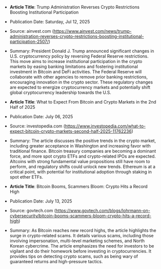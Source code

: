 - **Article Title**: Trump Administration Reverses Crypto Restrictions Boosting Institutional Participation
- Publication Date: Saturday, Jul 12, 2025
- Source: ainvest.com (https://www.ainvest.com/news/trump-administration-reverses-crypto-restrictions-boosting-institutional-participation-2507/)
- Summary: President Donald J. Trump announced significant changes in U.S. cryptocurrency policy by reversing Federal Reserve restrictions. This move aims to increase institutional participation in the crypto markets by easing banking limitations and fostering institutional investment in Bitcoin and DeFi activities. The Federal Reserve will collaborate with other agencies to remove prior banking restrictions, encouraging innovation in the crypto sector. These regulatory changes are expected to energize cryptocurrency markets and potentially shift global cryptocurrency leadership towards the U.S.

- **Article Title**: What to Expect From Bitcoin and Crypto Markets in the 2nd Half of 2025
- Publication Date: July 06, 2025
- Source: investopedia.com (https://www.investopedia.com/what-to-expect-bitcoin-crypto-markets-second-half-2025-11762236)
- Summary: The article discusses the positive trends in the crypto market, including greater acceptance in Washington and increasing favor with traditional finance. Bitcoin treasury companies are becoming a dominant force, and more spot crypto ETFs and crypto-related IPOs are expected. Altcoins with strong fundamental value propositions still have room to perform, and regulatory shifts could unlock new trends. Ethereum is at a critical point, with potential for institutional adoption through staking in spot ether ETFs.

- **Article Title**: Bitcoin Booms, Scammers Bloom: Crypto Hits a Record High
- Publication Date: July 13, 2025
- Source: govtech.com (https://www.govtech.com/blogs/lohrmann-on-cybersecurity/bitcoin-booms-scammers-bloom-crypto-hits-a-record-high)
- Summary: As Bitcoin reaches new record highs, the article highlights the surge in crypto-related scams. It details various scams, including those involving impersonation, multi-level marketing schemes, and North Korean cybercrime. The article emphasizes the need for investors to be vigilant and do their homework before investing in cryptocurrencies. It provides tips on detecting crypto scams, such as being wary of guaranteed returns and high-pressure tactics.